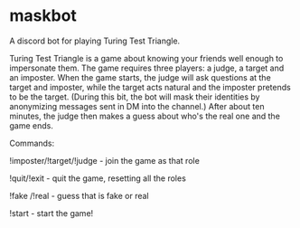 # maskbot
A discord bot for playing Turing Test Triangle.

Turing Test Triangle is a game about knowing your friends well enough to impersonate them. The game requires three players: a judge, a target and an imposter. When the game starts, the judge will ask questions at the target and imposter, while the target acts natural and the imposter pretends to be the target. (During this bit, the bot will mask their identities by anonymizing messages sent in DM into the channel.) After about ten minutes, the judge then makes a guess about who's the real one and the game ends.

Commands:

!imposter/!target/!judge - join the game as that role

!quit/!exit - quit the game, resetting all the roles

!fake <name>/!real <name> - guess that <name> is fake or real
  
!start - start the game!

